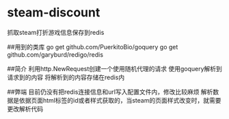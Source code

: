 # steam-discount
抓取steam打折游戏信息保存到redis

##用到的类库
go get github.com/PuerkitoBio/goquery
go get github.com/garyburd/redigo/redis

##简介
利用http.NewRequest创建一个使用随机代理的请求
使用goquery解析到请求到的内容
将解析到的内容存储在redis内

##弊端
目前仍没有把redis连接信息和url写入配置文件内，修改比较麻烦
解析数据是依据页面html标签的id或者样式获取的，当steam的页面样式改变时，就需要更改解析代码
